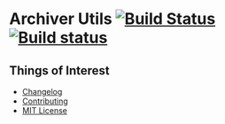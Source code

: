 Archiver Utils [![Build Status](https://travis-ci.org/archiverjs/archiver-utils.svg?branch=master)](https://travis-ci.org/archiverjs/archiver-utils) [![Build status](https://ci.appveyor.com/api/projects/status/7254ojgmlglhqbed/branch/master?svg=true)](https://ci.appveyor.com/project/ctalkington/archiver-utils/branch/master)
=====================================================================================================================================================================================================================================================================================================================================

Things of Interest
------------------

-   [Changelog](https://github.com/archiverjs/archiver-utils/releases)
-   [Contributing](https://github.com/archiverjs/archiver-utils/blob/master/CONTRIBUTING.md)
-   [MIT License](https://github.com/archiverjs/archiver-utils/blob/master/LICENSE)
